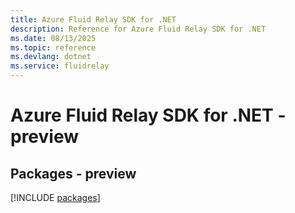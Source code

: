 ```yaml
---
title: Azure Fluid Relay SDK for .NET
description: Reference for Azure Fluid Relay SDK for .NET
ms.date: 08/13/2025
ms.topic: reference
ms.devlang: dotnet
ms.service: fluidrelay
---
```

# Azure Fluid Relay SDK for .NET - preview
## Packages - preview
[!INCLUDE [packages](fluid-relay-index.md)]